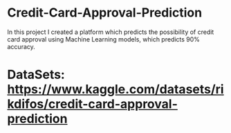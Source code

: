 # Credit-Card-Approval-Prediction
In this project I created a platform which predicts the possibility of credit card approval using Machine Learning models, which predicts 90% accuracy.

# DataSets: https://www.kaggle.com/datasets/rikdifos/credit-card-approval-prediction 
